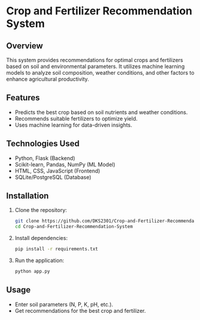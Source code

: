 
# Crop and Fertilizer Recommendation System  

## Overview  
This system provides recommendations for optimal crops and fertilizers based on soil and environmental parameters. It utilizes machine learning models to analyze soil composition, weather conditions, and other factors to enhance agricultural productivity.  

## Features  
- Predicts the best crop based on soil nutrients and weather conditions.  
- Recommends suitable fertilizers to optimize yield.  
- Uses machine learning for data-driven insights.  

## Technologies Used  
- Python, Flask (Backend)  
- Scikit-learn, Pandas, NumPy (ML Model)  
- HTML, CSS, JavaScript (Frontend)  
- SQLite/PostgreSQL (Database)  

## Installation  
1. Clone the repository:  
   ```bash
   git clone https://github.com/DKS2301/Crop-and-Fertilizer-Recommendation-System.git
   cd Crop-and-Fertilizer-Recommendation-System
   ```  
2. Install dependencies:  
   ```bash
   pip install -r requirements.txt
   ```  
3. Run the application:  
   ```bash
   python app.py
   ```  

## Usage  
- Enter soil parameters (N, P, K, pH, etc.).  
- Get recommendations for the best crop and fertilizer.  
